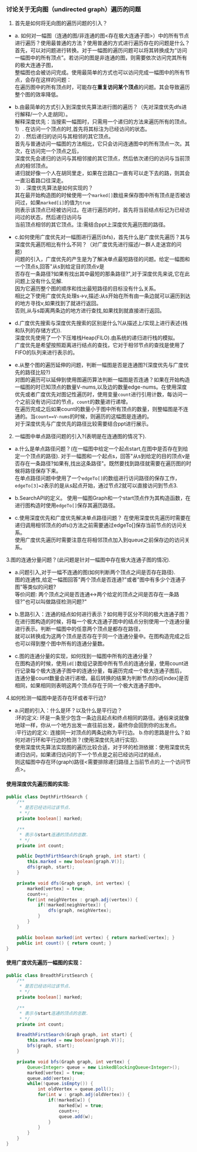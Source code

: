 ### 讨论关于无向图（undirected graph）遍历的问题
1. 首先是如何将无向图的遍历问题的引入？
  * a. 如何对一幅图（连通的图/非连通的图<存在极大连通子图>）中的所有节点进行遍历？使用最普通的方法？使用普通的方式进行遍历存在的问题是什么？
  首先，可以对问题进行转换。对于一幅图的遍历问题可以将其转换成为“访问一幅图中的所有顶点”。若访问的图是非连通的图，则需要依次访问完其所有的极大连通子图，<br>整幅图也会被访问完成。使用最简单的方式也可以访问完成一幅图中的所有节点，会存在这样的问题：<br>在遍历图中的所有顶点时，可能存在**重复访问某个顶点**的问题。其会导致遍历整个图的效率降低。
  
  * b.由最简单的方式引入到深度优先算法进行图的遍历？（先对深度优先dfs进行解释/一个人走胡同）。<br>
   解释深度优先：当搜索一幅图时，只需用一个递归的方法来遍历所有的顶点。<br>
   1）. 在访问一个顶点的时,首先将其标注为已经访问的状态。<br>
   2）. 然后递归的访问与其相邻的其它顶点。<br>
   首先与普通访问一幅图的方法相比，它只会访问连通图中的所有顶点一次。其次，在访问完一个顶点之后，<br>深度优先会递归的访问与其相邻接的其它顶点，然后依次递归的访问与当前顶点的相邻顶点。<br>递归就好像一个人在胡同里走，如果在岔路口一直有可以走下去的路，则其会一直沿着路口往深走。<br>
   3）. 深度优先算法是如何实现的？<br>
   其在最开始构造图的时候使用一个`marked[]`数组来保存图中所有顶点是否被访问过，如果`marked[i]`的值为`true`<br>则表示该顶点已经被访问过。在进行遍历的时，首先将当前结点标记为已经访问过的状态，然后递归访问与<br>当前顶点相邻的其它顶点。注:需结合ppt上深度优先遍历图的路径。

  * c.如何使用广度优先对一幅图进行遍历(bfs)，首先什么是广度优先遍历？其与深度优先遍历相比有什么不同？（对广度优先进行描述/一群人走迷宫的问题）<br>
  问题的引入，广度优先的产生是为了解决单点最短路径的问题。给定一幅图和一个顶点s,回答"从s到给定目的顶点v是<br>否存在一条路径?如果有找出其中最短的那条路径?",对于深度优先来说,它在此问题上没有什么见解.<br>因为它遍历整个图的顺序和找出最短路径的目标没有什么关系。<br>
  相比之下使用广度优先处理s->v,描述:从s开始在所有由一条边就可以遍历到达的地方寻找v,如果找到了就进行返回。<br>否则,从与s距离两条边的地方进行查找,如果找到就直接进行返回。

  * d.广度优先搜索与深度优先搜索的区别是什么?(从描述上/实现上进行表述{栈和队列的存储方式}).<br>
  深度优先使用了一个下压堆栈Heap(FILO).由系统的递归进行栈的模拟。<br>
  广度优先是希望按照距离进行结点的查找，它对于相邻节点的查找是使用了FIFO的队列来进行表示的。<br>
  
  * e.从整个图的遍历延伸的问题，判断一幅图是否是连通图?(深度优先与广度优先的路径比较?)<br>
  对图的遍历可以延伸到使用图遍历算法判断一幅图是否连通？如果在开始构造一幅图的时已知顶点的数量V-nums,以及边的数量edge-nums。在使用深度优先或者广度优先对图记性遍历时，使用变量`count`进行引用计数，每访问一个之前没有访问过的节点，`count`的数量进行递增。<br>在遍历完成之后如果count的数量小于图中所有顶点的数量，则整幅图是不连通的。当`count==V-nums`的时候，则遍历的这幅图是连通的。<br>
  对于深度优先与广度优先的路径比较需要结合ppt进行展示。
  
2. 一幅图中单点路径问题的引入?(表明是在连通图的情况下).
  * a.什么是单点路径问题？(在一幅图中给定一个起点start,在图中是否存在到给定一个顶点的路径).
   对于一幅图和一个起点s，回答"从s到给定的目的顶点v是否存在一条路径?如果有,找出这条路径"。既然要找到路径就需要在遍历图的时候将路径保存下来。<br>在单点路径问题中使用了一个`edgeTo[]`的数组进行访问路径的保存工作，`edgeTo[3]=2`表示的是从s起点开始，通过节点2就可以直接访问到节点3.<br>
  
  * b.SearchAPI的定义。
  使用一幅图Graph和一个start顶点作为其构造函数，在进行图构造时使用`edgeTo[]`保存其遍历路径。
  
  * c.使用深度优先和广度优先解决单点路径问题？
  在使用深度优先遍历时需要在递归调用相邻顶点的dfs()方法之前需要通过edgeTo[]保存当前节点的访问关系。<br>
   使用广度优先遍历时需要注意在将相邻顶点加入到queue之前保存边的访问关系。<br>
  
  3.图的连通分量问题？(此问题是针对一幅图中存在极大连通子图的情况).
 
  * a.问题引入,对于一幅不连通的图(如何判断两个顶点之间是否存在路径).<br>
  图的连通性,给定一幅图回答"两个顶点是否连通?"或者"图中有多少个连通子图"等类似的问题?<br>
  等价问题: 两个顶点之间是否连通<->两个给定的顶点之间是否存在一条路径?"也可以叫做路径检测问题?"
  
  * b.思路引入：连通的结点如何进行表示？如何用于区分不同的极大连通子图？<br>
  在进行图构造的时候，将每一个极大连通子图中的结点分别使用一个连通分量进行表示。判断一幅图中的任意两个顶点是都存在路径，<br>就可以转换成为这两个顶点是否存在于同一个连通分量中。在图构造完成之后也可以得到整个图中所有的连通分量数。
  
  * c.图的连通分量的实现，如何找到一幅图中所有的连通分量？<br>
  在图构造的时候，使用`id[]`数组记录图中所有节点的连通分量，使用count进行记录每个极大连通子图中的连通分量，每遍历完成一个极大连通子图后，<br>连通分量count数量会进行递增。最后转换的结果为判断节点的id[index]是否相同，如果相同则表明这两个顶点存在于同一个极大连通子图中。

4.如何检测一幅图中是否存在环或者平行边?
  
  * a.问题的引入：什么是环？以及什么是平行边？<br>
  :环的定义: 环是一条至少包含一条边且起点和终点相同的路径。通俗来说就像地球一样，你从一个地方出发一直往前出发，最终你会回到你的出发点。<br>
  :平行边的定义: 连接同一对顶点的两条边称为平行边。
  b.你的思路是什么？如何对进行环和平行边的检测？(使用深度优先进行实现).<br>
  使用深度优先算法实现图的遍历比较合适，对于环的检测依据：使用深度优先递归访问，如果递归访问的下一个节点是之前已经访问过的结点，<br>则这幅图中存在环(graph)路径<需要排除递归路径上当前节点的上一个访问节点>。
  
#### 使用深度优先遍历图的实现:
```java
public class DepthFirthSearch {
    /**
     * 是否已经访问过该节点.
     * */
    private boolean[] marked;

    /**
     * 表示与start连通的顶点的总数.
     * */
    private int count;

    public DepthFirthSearch(Graph graph, int start) {
        this.marked = new boolean[graph.V()];
        dfs(graph, start);
    }

    private void dfs(Graph graph, int vertex) {
        marked[vertex] = true;
        count++;
        for(int neighVertex : graph.adj(vertex)) {
            if(!marked[neighVertex]) {
                dfs(graph, neighVertex);
            }
        }
    }

    public boolean marked(int vertex) { return marked[vertex]; }
    public int count() { return count; }
}
```
#### 使用广度优先遍历一幅图的实现：
```java
public class BreadthFirstSearch {
    /**
     * 是否已经访问过该节点.
     * */
    private boolean[] marked;

    /**
     * 表示与start连通的顶点的总数.
     * */
    private int count;

    BreadthFirstSearch(Graph graph, int start) {
        this.marked = new boolean[graph.V()];
        bfs(graph, start);
    }

    private void bfs(Graph graph, int vertex) {
        Queue<Integer> queue = new LinkedBlockingQueue<Integer>();
        marked[vertex] = true;
        queue.add(vertex);
        while(!queue.isEmpty()) {
            int oldVertex = queue.poll();
            for(int w : graph.adj(oldVertex)) {
                if(!marked[w]) {
                    marked[w] = true;
                    count++;
                    queue.add(w);
                }
            }
        }
    }
}
```


